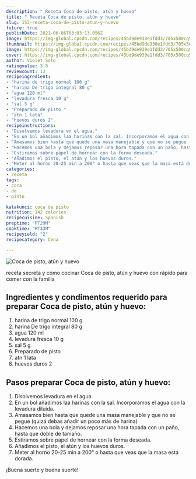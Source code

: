 ```yaml
---
description: " Receta Coca de pisto, atún y huevo"
title: " Receta Coca de pisto, atún y huevo"
slug: 153-receta-coca-de-pisto-atun-y-huevo
future: true
publishDate: 2021-06-06T03:03:13.056Z
image: https://img-global.cpcdn.com/recipes/45bd9de930e1fdd3/705x500cq90/coca-de-pisto-atun-y-huevo-foto-principal.jpg
thumbnail: https://img-global.cpcdn.com/recipes/45bd9de930e1fdd3/705x500cq90/coca-de-pisto-atun-y-huevo-foto-principal.jpg
image: https://img-global.cpcdn.com/recipes/45bd9de930e1fdd3/705x500cq90/coca-de-pisto-atun-y-huevo-foto-principal.jpg
cover: https://img-global.cpcdn.com/recipes/45bd9de930e1fdd3/705x500cq90/coca-de-pisto-atun-y-huevo-foto-principal.jpg
author: Violet Soto
ratingvalue: 3.8
reviewcount: 13
recipeingredient:
- "harina de trigo normal 100 g"
- "harina De trigo integral 80 g"
- "agua 120 ml"
- "levadura fresca 10 g"
- "sal 5 g"
- "Preparado de pisto "
- "atn 1 lata"
- "huevos duros 2"
recipeinstructions:
- "Disolvemos levadura en el agua."
- "En un bol añadimos laa harinas con la sal. Incorporamos el agua con la levadura diluida."
- "Amasamos bien hasta que quede una masa manejable y que no se pegue (quizá debas añadir un poco más de harina)"
- "Hacemos una bola y dejamos reposar una hora tapada con un paño, hasta que doble de tamaño."
- "Estiramos sobre papel de hornear con la forma deseada."
- "Añadimos el pisto, el atún y los huevos duros."
- "Meter al horno 20-25 min a 200° o hasta que veas que la masa está dorada."
categories:
- receta
tags:
- coca
- de
- pisto

katakunci: coca de pisto 
nutrition: 142 calories
recipecuisine: Spanish
preptime: "PT29M"
cooktime: "PT33M"
recipeyield: "2"
recipecategory: Cena

---
```



![Coca de pisto, atún y huevo](https://img-global.cpcdn.com/recipes/45bd9de930e1fdd3/705x500cq90/coca-de-pisto-atun-y-huevo-foto-principal.jpg)

receta secreta y cómo cocinar Coca de pisto, atún y huevo con rápido para comer con la familia

<!--inarticleads1-->

## Ingredientes y condimentos requerido para preparar Coca de pisto, atún y huevo:

1. harina de trigo normal 100 g
1. harina De trigo integral 80 g
1. agua 120 ml
1. levadura fresca 10 g
1. sal 5 g
1. Preparado de pisto 
1. atn 1 lata
1. huevos duros 2



<!--inarticleads2-->

## Pasos preparar Coca de pisto, atún y huevo:

1. Disolvemos levadura en el agua.
1. En un bol añadimos laa harinas con la sal. Incorporamos el agua con la levadura diluida.
1. Amasamos bien hasta que quede una masa manejable y que no se pegue (quizá debas añadir un poco más de harina)
1. Hacemos una bola y dejamos reposar una hora tapada con un paño, hasta que doble de tamaño.
1. Estiramos sobre papel de hornear con la forma deseada.
1. Añadimos el pisto, el atún y los huevos duros.
1. Meter al horno 20-25 min a 200° o hasta que veas que la masa está dorada.



¡Buena suerte y buena suerte!


